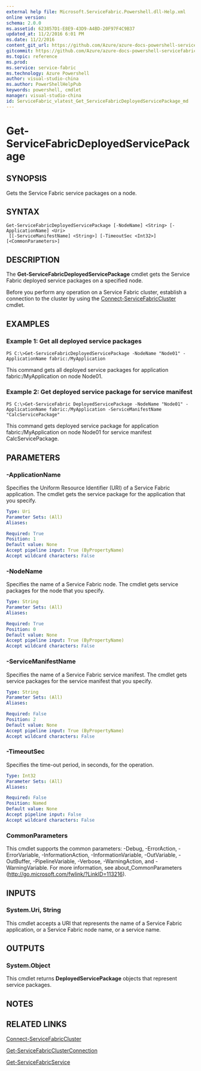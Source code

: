 ```yaml
---
external help file: Microsoft.ServiceFabric.Powershell.dll-Help.xml
online version:
schema: 2.0.0
ms.assetid: 623857D1-E8E9-43D9-A4BD-20F97F4C9B37
updated_at: 11/2/2016 6:01 PM
ms.date: 11/2/2016
content_git_url: https://github.com/Azure/azure-docs-powershell-servicefabric/blob/master/Service-Fabric-cmdlets/ServiceFabric/vlatest/Get-ServiceFabricDeployedServicePackage.md
gitcommit: https://github.com/Azure/azure-docs-powershell-servicefabric/blob/a04d7fb81ddb4ca19a8c0101c71d7745ad5e082a/Service-Fabric-cmdlets/ServiceFabric/vlatest/Get-ServiceFabricDeployedServicePackage.md
ms.topic: reference
ms.prod: 
ms.service: service-fabric
ms.technology: Azure Powershell
author: visual-studio-china
ms.author: PowerShellHelpPub
keywords: powershell, cmdlet
manager: visual-studio-china
id: ServiceFabric_vlatest_Get_ServiceFabricDeployedServicePackage_md
---
```


# Get-ServiceFabricDeployedServicePackage

## SYNOPSIS
Gets the Service Fabric service packages on a node.

## SYNTAX

```
Get-ServiceFabricDeployedServicePackage [-NodeName] <String> [-ApplicationName] <Uri>
 [[-ServiceManifestName] <String>] [-TimeoutSec <Int32>] [<CommonParameters>]
```

## DESCRIPTION
The **Get-ServiceFabricDeployedServicePackage** cmdlet gets the Service Fabric deployed service packages on a specified node.

Before you perform any operation on a Service Fabric cluster, establish a connection to the cluster by using the [Connect-ServiceFabricCluster](./Connect-ServiceFabricCluster.md) cmdlet.

## EXAMPLES

### Example 1: Get all deployed service packages
```
PS C:\>Get-ServiceFabricDeployedServicePackage -NodeName "Node01" -ApplicationName fabric:/MyApplication
```

This command gets all deployed service packages for application fabric:/MyApplication on node Node01.

### Example 2: Get deployed service package for service manifest
```
PS C:\>Get-ServiceFabric DeployedServicePackage -NodeName "Node01" -ApplicationName fabric:/MyApplication -ServiceManifestName "CalcServicePackage"
```

This command gets deployed service package for application fabric:/MyApplication on node Node01 for service manifest CalcServicePackage.

## PARAMETERS

### -ApplicationName
Specifies the Uniform Resource Identifier (URI) of a Service Fabric application.
The cmdlet gets the service package for the application that you specify.

```yaml
Type: Uri
Parameter Sets: (All)
Aliases:

Required: True
Position: 1
Default value: None
Accept pipeline input: True (ByPropertyName)
Accept wildcard characters: False
```

### -NodeName
Specifies the name of a Service Fabric node.
The cmdlet gets service packages for the node that you specify.

```yaml
Type: String
Parameter Sets: (All)
Aliases:

Required: True
Position: 0
Default value: None
Accept pipeline input: True (ByPropertyName)
Accept wildcard characters: False
```

### -ServiceManifestName
Specifies the name of a Service Fabric service manifest.
The cmdlet gets service packages for the service manifest that you specify.

```yaml
Type: String
Parameter Sets: (All)
Aliases:

Required: False
Position: 2
Default value: None
Accept pipeline input: True (ByPropertyName)
Accept wildcard characters: False
```

### -TimeoutSec
Specifies the time-out period, in seconds, for the operation.

```yaml
Type: Int32
Parameter Sets: (All)
Aliases:

Required: False
Position: Named
Default value: None
Accept pipeline input: False
Accept wildcard characters: False
```

### CommonParameters
This cmdlet supports the common parameters: -Debug, -ErrorAction, -ErrorVariable, -InformationAction, -InformationVariable, -OutVariable, -OutBuffer, -PipelineVariable, -Verbose, -WarningAction, and -WarningVariable. For more information, see about_CommonParameters (http://go.microsoft.com/fwlink/?LinkID=113216).

## INPUTS

### System.Uri, String
This cmdlet accepts a URI that represents the name of a Service Fabric application, or a Service Fabric node name, or a service name.

## OUTPUTS

### System.Object
This cmdlet returns **DeployedServicePackage** objects that represent service packages.

## NOTES

## RELATED LINKS

[Connect-ServiceFabricCluster](xref:ServiceFabric/vlatest/Connect-ServiceFabricCluster.md)

[Get-ServiceFabricClusterConnection](xref:ServiceFabric/vlatest/Get-ServiceFabricClusterConnection.md)

[Get-ServiceFabricService](xref:ServiceFabric/vlatest/Get-ServiceFabricService.md)
